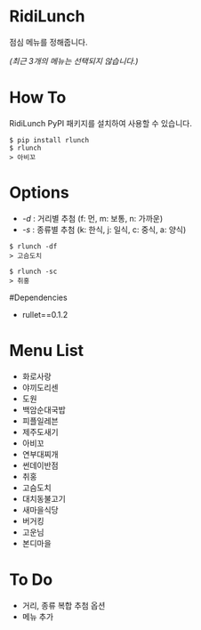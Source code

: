 # RidiLunch

점심 메뉴를 정해줍니다.

_(최근 3개의 메뉴는 선택되지 않습니다.)_

# How To

RidiLunch PyPI 패키지를 설치하여 사용할 수 있습니다.

```
$ pip install rlunch
$ rlunch
> 아비꼬
```

# Options

- _-d_ : 거리별 추첨 (f: 먼, m: 보통, n: 가까운)
- _-s_ : 종류별 추첨 (k: 한식, j: 일식, c: 중식, a: 양식)
```
$ rlunch -df
> 고슴도치

$ rlunch -sc
> 취홍
```

#Dependencies

- rullet==0.1.2

# Menu List

- 화로사랑
- 야끼도리센
- 도원
- 백암순대국밥
- 피플일레븐
- 제주도새기
- 아비꼬
- 연부대찌개
- 썬데이반점
- 취홍
- 고슴도치
- 대치동불고기
- 새마을식당
- 버거킹
- 고운님
- 본디마을

# To Do

- 거리, 종류 복합 추첨 옵션
- 메뉴 추가
